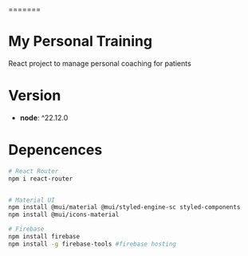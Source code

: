 =======
# My Personal Training
React project to manage personal coaching for patients

# Version
- **node**: ^22.12.0

# Depencences
```bash
# React Router
npm i react-router


# Material UI
npm install @mui/material @mui/styled-engine-sc styled-components
npm install @mui/icons-material

# Firebase
npm install firebase
npm install -g firebase-tools #firebase hosting
```